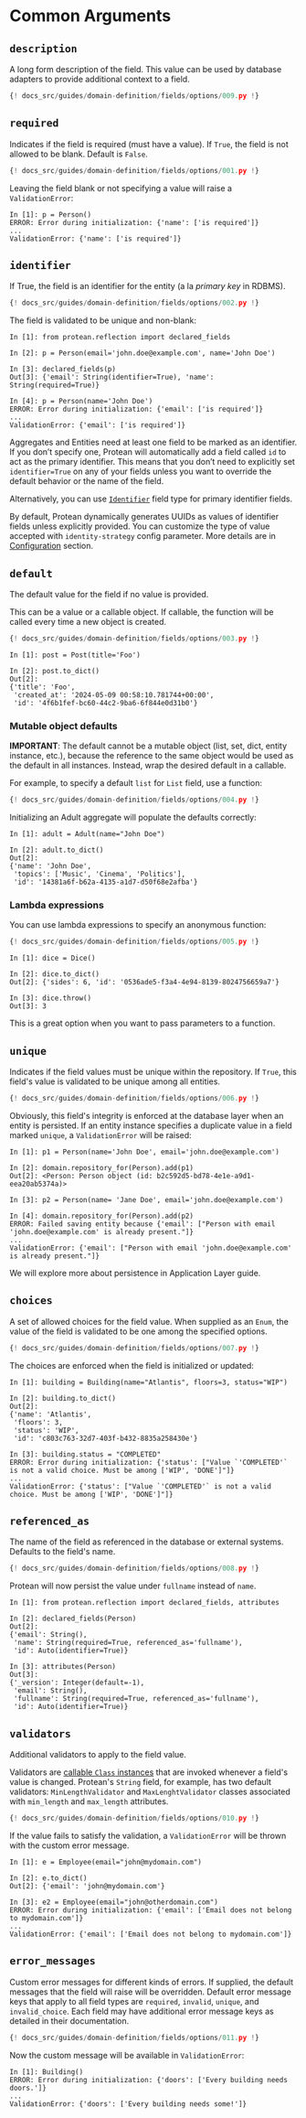 # Common Arguments

## `description`

A long form description of the field. This value can be used by database
adapters to provide additional context to a field.

```python hl_lines="9"
{! docs_src/guides/domain-definition/fields/options/009.py !}
```

## `required`

Indicates if the field is required (must have a value). If `True`, the field
is not allowed to be blank. Default is `False`.

```python hl_lines="9"
{! docs_src/guides/domain-definition/fields/options/001.py !}
```

Leaving the field blank or not specifying a value will raise a
`ValidationError`:

```shell hl_lines="4"
In [1]: p = Person()
ERROR: Error during initialization: {'name': ['is required']}
...
ValidationError: {'name': ['is required']}
```

## `identifier`

If True, the field is an identifier for the entity (a la _primary key_
in RDBMS).

```python hl_lines="9"
{! docs_src/guides/domain-definition/fields/options/002.py !}
```

The field is validated to be unique and non-blank:

```shell hl_lines="6 11"
In [1]: from protean.reflection import declared_fields

In [2]: p = Person(email='john.doe@example.com', name='John Doe')

In [3]: declared_fields(p)
Out[3]: {'email': String(identifier=True), 'name': String(required=True)}

In [4]: p = Person(name='John Doe')
ERROR: Error during initialization: {'email': ['is required']}
...
ValidationError: {'email': ['is required']}
```

Aggregates and Entities need at least one field to be marked as an identifier.
If you don’t specify one, Protean will automatically add a field called `id`
to act as the primary identifier. This means that you don’t need to explicitly
set `identifier=True` on any of your fields unless you want to override the
default behavior or the name of the field.

Alternatively, you can use [`Identifier`](#identifier-field) field type for
primary identifier fields.

By default, Protean dynamically generates UUIDs as values of identifier fields
unless explicitly provided. You can customize the type of value accepted with
`identity-strategy` config parameter. More details are in
[Configuration](../../configuration.md) section.

## `default`

The default value for the field if no value is provided.

This can be a value or a callable object. If callable, the function will be
called every time a new object is created.

```python hl_lines="16"
{! docs_src/guides/domain-definition/fields/options/003.py !}
```

```shell hl_lines="6"
In [1]: post = Post(title='Foo')

In [2]: post.to_dict()
Out[2]: 
{'title': 'Foo',
 'created_at': '2024-05-09 00:58:10.781744+00:00',
 'id': '4f6b1fef-bc60-44c2-9ba6-6f844e0d31b0'}
```

### Mutable object defaults

**IMPORTANT**: The default cannot be a mutable object (list, set, dict, entity
instance, etc.), because the reference to the same object would be used as the
default in all instances. Instead, wrap the desired default in a callable.

For example, to specify a default `list` for `List` field, use a function:

```python hl_lines="12"
{! docs_src/guides/domain-definition/fields/options/004.py !}
```

Initializing an Adult aggregate will populate the defaults correctly:

```shell
In [1]: adult = Adult(name="John Doe")

In [2]: adult.to_dict()
Out[2]: 
{'name': 'John Doe',
 'topics': ['Music', 'Cinema', 'Politics'],
 'id': '14381a6f-b62a-4135-a1d7-d50f68e2afba'}
```

### Lambda expressions

You can use lambda expressions to specify an anonymous function:

```python hl_lines="13"
{! docs_src/guides/domain-definition/fields/options/005.py !}
```

```shell hl_lines="4"
In [1]: dice = Dice()

In [2]: dice.to_dict()
Out[2]: {'sides': 6, 'id': '0536ade5-f3a4-4e94-8139-8024756659a7'}

In [3]: dice.throw()
Out[3]: 3
```

This is a great option when you want to pass parameters to a function.

## `unique`

Indicates if the field values must be unique within the repository. If `True`,
this field's value is validated to be unique among all entities.

```python hl_lines="10"
{! docs_src/guides/domain-definition/fields/options/006.py !}
```

Obviously, this field's integrity is enforced at the database layer when an
entity is persisted. If an entity instance specifies a duplicate value in a
field marked `unique`, a `ValidationError` will be raised:

```shell hl_lines="11"
In [1]: p1 = Person(name='John Doe', email='john.doe@example.com')

In [2]: domain.repository_for(Person).add(p1)
Out[2]: <Person: Person object (id: b2c592d5-bd78-4e1e-a9d1-eea20ab5374a)>

In [3]: p2 = Person(name= 'Jane Doe', email='john.doe@example.com')

In [4]: domain.repository_for(Person).add(p2)
ERROR: Failed saving entity because {'email': ["Person with email 'john.doe@example.com' is already present."]}
...
ValidationError: {'email': ["Person with email 'john.doe@example.com' is already present."]}
```

We will explore more about persistence in Application Layer guide.
<!-- FIXME Add link to database persistence and aggregate lifecycle -->

## `choices`

A set of allowed choices for the field value. When supplied as an `Enum`, the
value of the field is validated to be one among the specified options.

```python hl_lines="9-11 18"
{! docs_src/guides/domain-definition/fields/options/007.py !}
```

The choices are enforced when the field is initialized or updated:

```shell hl_lines="7 13"
In [1]: building = Building(name="Atlantis", floors=3, status="WIP")

In [2]: building.to_dict()
Out[2]: 
{'name': 'Atlantis',
 'floors': 3,
 'status': 'WIP',
 'id': 'c803c763-32d7-403f-b432-8835a258430e'}

In [3]: building.status = "COMPLETED"
ERROR: Error during initialization: {'status': ["Value `'COMPLETED'` is not a valid choice. Must be among ['WIP', 'DONE']"]}
...
ValidationError: {'status': ["Value `'COMPLETED'` is not a valid choice. Must be among ['WIP', 'DONE']"]}
```

## `referenced_as`

The name of the field as referenced in the database or external systems.
Defaults to the field's name.

```python hl_lines="10"
{! docs_src/guides/domain-definition/fields/options/008.py !}
```

Protean will now persist the value under `fullname` instead of `name`.

```shell hl_lines="6 13"
In [1]: from protean.reflection import declared_fields, attributes

In [2]: declared_fields(Person)
Out[2]: 
{'email': String(),
 'name': String(required=True, referenced_as='fullname'),
 'id': Auto(identifier=True)}

In [3]: attributes(Person)
Out[3]: 
{'_version': Integer(default=-1),
 'email': String(),
 'fullname': String(required=True, referenced_as='fullname'),
 'id': Auto(identifier=True)}
```

## `validators`

Additional validators to apply to the field value.

Validators are
[callable `Class` instances](https://docs.python.org/3/reference/datamodel.html#class-instances)
that are invoked whenever a field's value is changed. Protean's `String` field,
for example, has two default validators: `MinLengthValidator` and
`MaxLenghtValidator` classes associated with `min_length` and `max_length`
attributes.

```python hl_lines="9-16 21"
{! docs_src/guides/domain-definition/fields/options/010.py !}
```

If the value fails to satisfy the validation, a `ValidationError` will be
thrown with the custom error message.

```shell hl_lines="9"
In [1]: e = Employee(email="john@mydomain.com")

In [2]: e.to_dict()
Out[2]: {'email': 'john@mydomain.com'}

In [3]: e2 = Employee(email="john@otherdomain.com")
ERROR: Error during initialization: {'email': ['Email does not belong to mydomain.com']}
...
ValidationError: {'email': ['Email does not belong to mydomain.com']}
```

## `error_messages`

Custom error messages for different kinds of errors. If supplied, the default
messages that the field will raise will be overridden. Default error message
keys that apply to all field types are `required`, `invalid`, `unique`, and
`invalid_choice`. Each field may have additional error message keys as
detailed in their documentation.

```python hl_lines="9-12"
{! docs_src/guides/domain-definition/fields/options/011.py !}
```

Now the custom message will be available in `ValidationError`:

```shell hl_lines="4"
In [1]: Building()
ERROR: Error during initialization: {'doors': ['Every building needs doors.']}
...
ValidationError: {'doors': ['Every building needs some!']}
```
